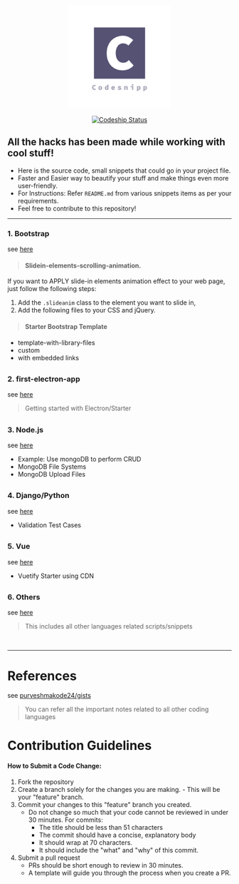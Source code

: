 <p align="center" ><a href="https://github.com/purveshmakode24/snippets" target="_blank" rel="noopener noreferrer"><img width="230" src="assets/logo/codesnipp-logo.png" alt="system monitor logo"></a></p>

<p align="center">
<a href="https://app.codeship.com/projects/370818" target="_blank"><img src="https://app.codeship.com/projects/3a809d00-d787-0137-1a21-42950646b1d0/status?branch=master" alt="Codeship Status"></a>
</p>  

<h2>All the hacks has been made while working with cool stuff!</h2>

- Here is the source code, small snippets that could go in your project file.
- Faster and Easier way to beautify your stuff and make things even more user-friendly.
- For Instructions: Refer `README.md` from various snippets items as per your requirements. 
- Feel free to contribute to this repository!
-----------------------------------------------------

### 1. Bootstrap
see [here](https://github.com/purveshmakode24/Codesnipp/tree/master/1.%20Bootstrap)

> #### Slidein-elements-scrolling-animation.

If you want to APPLY slide-in elements animation effect to your web page, just follow the following steps:

1. Add the `.slideanim` class to the element you want to slide in, 
2. Add the following files to your CSS and jQuery. 

> #### Starter Bootstrap Template

* template-with-library-files
* custom
* with embedded links
<h2></h2>

### 2. first-electron-app
see [here](https://github.com/purveshmakode24/Codesnipp/tree/master/2.%20first-electron-app)
> Getting started with Electron/Starter 
<h2></h2>

### 3. Node.js
see [here](https://github.com/purveshmakode24/Codesnipp/tree/master/3.%20Node.js)

* Example: Use mongoDB to perform CRUD
* MongoDB File Systems
* MongoDB Upload Files 
<h2></h2>

### 4. Django/Python
see [here](https://github.com/purveshmakode24/Codesnipp/tree/master/4.%20Django)

* Validation Test Cases
<h2></h2>

### 5. Vue
see [here](https://github.com/purveshmakode24/Codesnipp/tree/developing/5.%20Vue)

* Vuetify Starter using CDN
<h2></h2>

### 6. Others
see [here](https://github.com/purveshmakode24/Codesnipp/tree/master/6.%20Others)
> This includes all other languages related scripts/snippets

<br>

--------------------------------------
<h1>References</h1>

see [purveshmakode24/gists](https://gist.github.com/purveshmakode24)
> You can refer all the important notes related to all other coding languages

<h1>Contribution Guidelines</h1>

#### How to Submit a Code Change:

1) Fork the repository
2) Create a branch solely for the changes you are making.
        - This will be your "feature" branch.
3) Commit your changes to this "feature" branch you created.
      - Do not change so much that your code cannot be reviewed in under 30 minutes.
        For commits:
           - The title should be less than 51 characters
           - The commit should have a concise, explanatory body
           - It should wrap at 70 characters.
           - It should include the "what" and "why" of this commit.
 4) Submit a pull request
     - PRs should be short enough to review in 30 minutes.
     - A template will guide you through the process when you create a PR.
